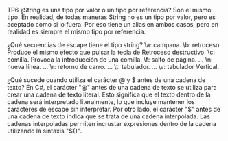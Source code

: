 TP6
¿String es una tipo por valor o un tipo por referencia?
Son el mismo tipo. En realidad, de todas maneras String no es un tipo por valor, pero es aceptado como si lo fuera. Por eso tiene un alias en ambos casos, pero en realidad es siempre el mismo tipo por referencia.


¿Qué secuencias de escape tiene el tipo string?
\a: campana.
\b: retroceso. Produce el mismo efecto que pulsar la tecla de Retroceso destructivo.
\c: comilla. Provoca la introducción de una comilla.
\f: salto de página. ...
\n: nueva línea. ...
\r: retorno de carro. ...
\t: tabulador. ...
\v: tabulador Vertical.


¿Qué sucede cuando utiliza el carácter @ y $ antes de una cadena de texto?
En C#, el carácter "@" antes de una cadena de texto se utiliza para crear una cadena de texto literal. Esto significa que el texto dentro de la cadena será interpretado literalmente, lo que incluye mantener los caracteres de escape sin interpretar.
Por otro lado, el carácter "$" antes de una cadena de texto indica que se trata de una cadena interpolada. Las cadenas interpoladas permiten incrustar expresiones dentro de la cadena utilizando la sintaxis "${}".